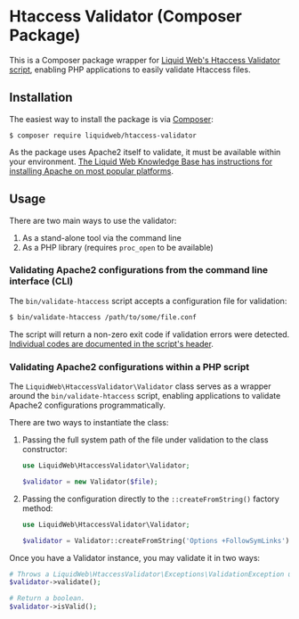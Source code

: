 # Htaccess Validator (Composer Package)

This is a Composer package wrapper for [Liquid Web's Htaccess Validator script](https://github.com/liquidweb/htaccess-validator), enabling PHP applications to easily validate Htaccess files.


## Installation

The easiest way to install the package is via [Composer](https://getcomposer.org):

```
$ composer require liquidweb/htaccess-validator
```

As the package uses Apache2 itself to validate, it must be available within your environment. [The Liquid Web Knowledge Base has instructions for installing Apache on most popular platforms](https://www.liquidweb.com/kb/install-apache-2-ubuntu-18-04/).


## Usage

There are two main ways to use the validator:

1. As a stand-alone tool via the command line
2. As a PHP library (requires `proc_open` to be available)

### Validating Apache2 configurations from the command line interface (CLI)

The `bin/validate-htaccess` script accepts a configuration file for validation:

```sh
$ bin/validate-htaccess /path/to/some/file.conf
```

The script will return a non-zero exit code if validation errors were detected. [Individual codes are documented in the script's header](https://github.com/liquidweb/htaccess-validator/blob/develop/bin/validate-htaccess#L15).

### Validating Apache2 configurations within a PHP script

The `LiquidWeb\HtaccessValidator\Validator` class serves as a wrapper around the `bin/validate-htaccess` script, enabling applications to validate Apache2 configurations programmatically.

There are two ways to instantiate the class:

1. Passing the full system path of the file under validation to the class constructor:

	```php
    use LiquidWeb\HtaccessValidator\Validator;

	$validator = new Validator($file);
	```

2. Passing the configuration directly to the `::createFromString()` factory method:

    ```php
    use LiquidWeb\HtaccessValidator\Validator;

	$validator = Validator::createFromString('Options +FollowSymLinks');
	```

Once you have a Validator instance, you may validate it in two ways:

```php
# Throws a LiquidWeb\HtaccessValidator\Exceptions\ValidationException upon failure.
$validator->validate();

# Return a boolean.
$validator->isValid();
```
